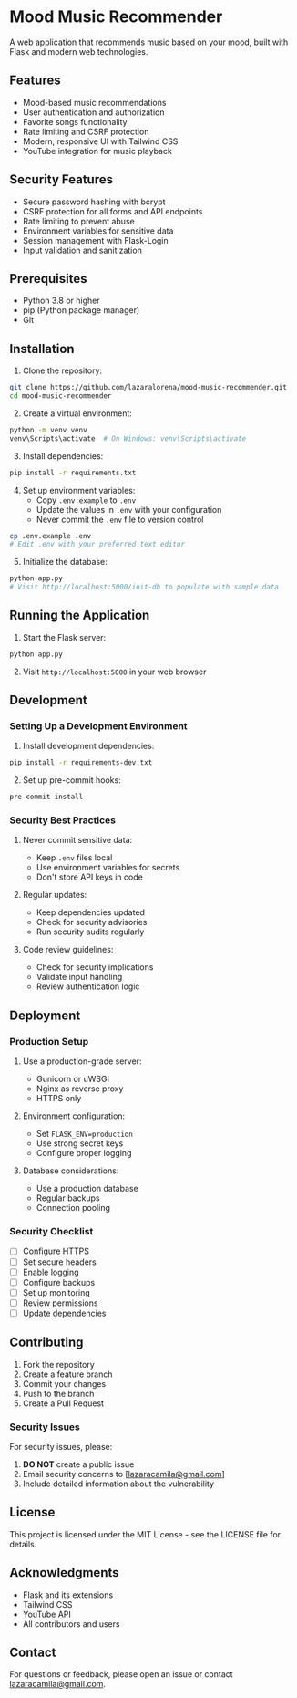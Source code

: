# Mood Music Recommender

A web application that recommends music based on your mood, built with Flask and modern web technologies.

## Features

- Mood-based music recommendations
- User authentication and authorization
- Favorite songs functionality
- Rate limiting and CSRF protection
- Modern, responsive UI with Tailwind CSS
- YouTube integration for music playback

## Security Features

- Secure password hashing with bcrypt
- CSRF protection for all forms and API endpoints
- Rate limiting to prevent abuse
- Environment variables for sensitive data
- Session management with Flask-Login
- Input validation and sanitization

## Prerequisites

- Python 3.8 or higher
- pip (Python package manager)
- Git

## Installation

1. Clone the repository:
```bash
git clone https://github.com/lazaralorena/mood-music-recommender.git
cd mood-music-recommender
```

2. Create a virtual environment:
```bash
python -m venv venv
venv\Scripts\activate  # On Windows: venv\Scripts\activate
```

3. Install dependencies:
```bash
pip install -r requirements.txt
```

4. Set up environment variables:
   - Copy `.env.example` to `.env`
   - Update the values in `.env` with your configuration
   - Never commit the `.env` file to version control

```bash
cp .env.example .env
# Edit .env with your preferred text editor
```

5. Initialize the database:
```bash
python app.py
# Visit http://localhost:5000/init-db to populate with sample data
```

## Running the Application

1. Start the Flask server:
```bash
python app.py
```

2. Visit `http://localhost:5000` in your web browser

## Development

### Setting Up a Development Environment

1. Install development dependencies:
```bash
pip install -r requirements-dev.txt
```

2. Set up pre-commit hooks:
```bash
pre-commit install
```

### Security Best Practices

1. Never commit sensitive data:
   - Keep `.env` files local
   - Use environment variables for secrets
   - Don't store API keys in code

2. Regular updates:
   - Keep dependencies updated
   - Check for security advisories
   - Run security audits regularly

3. Code review guidelines:
   - Check for security implications
   - Validate input handling
   - Review authentication logic

## Deployment

### Production Setup

1. Use a production-grade server:
   - Gunicorn or uWSGI
   - Nginx as reverse proxy
   - HTTPS only

2. Environment configuration:
   - Set `FLASK_ENV=production`
   - Use strong secret keys
   - Configure proper logging

3. Database considerations:
   - Use a production database
   - Regular backups
   - Connection pooling

### Security Checklist

- [ ] Configure HTTPS
- [ ] Set secure headers
- [ ] Enable logging
- [ ] Configure backups
- [ ] Set up monitoring
- [ ] Review permissions
- [ ] Update dependencies

## Contributing

1. Fork the repository
2. Create a feature branch
3. Commit your changes
4. Push to the branch
5. Create a Pull Request

### Security Issues

For security issues, please:
1. **DO NOT** create a public issue
2. Email security concerns to [lazaracamila@gmail.com]
3. Include detailed information about the vulnerability

## License

This project is licensed under the MIT License - see the LICENSE file for details.

## Acknowledgments

- Flask and its extensions
- Tailwind CSS
- YouTube API
- All contributors and users

## Contact

For questions or feedback, please open an issue or contact lazaracamila@gmail.com. 

